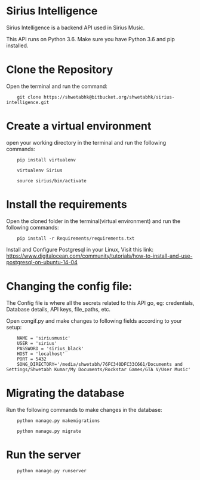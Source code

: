 # Sirius Intelligence

Sirius Intelligence is a backend API used in Sirius Music.

This API runs on Python 3.6. Make sure you have Python 3.6 and pip installed.


# Clone the Repository

Open the terminal and run the command:

		git clone https://shwetabhk@bitbucket.org/shwetabhk/sirius-intelligence.git

# Create a virtual environment

open your working directory in the terminal and run the following commands:

		pip install virtualenv

		virtualenv Sirius

		source sirius/bin/activate


# Install the requirements

Open the cloned folder in the terminal(virtual environment) and run the following commands:

		pip install -r Requirements/requirements.txt

Install and Configure Postgresql in your Linux, Visit this link: https://www.digitalocean.com/community/tutorials/how-to-install-and-use-postgresql-on-ubuntu-14-04


# Changing the config file:

The Config file is where all the secrets related to this API go, eg: credentials, Database details, API keys, file_paths, etc.

Open congif.py and make changes to following fields according to your setup:

		NAME = 'siriusmusic'
		USER = 'sirius'
		PASSWORD = 'sirius_black'
		HOST = 'localhost'
		PORT = 5432
		SONG_DIRECTORY='/media/shwetabh/76FC340DFC33C661/Documents and Settings/Shwetabh Kumar/My Documents/Rockstar Games/GTA V/User Music'

# Migrating the database

Run the following commands to make changes in the database:

		python manage.py makemigrations

		python manage.py migrate


# Run the server

		python manage.py runserver




	
